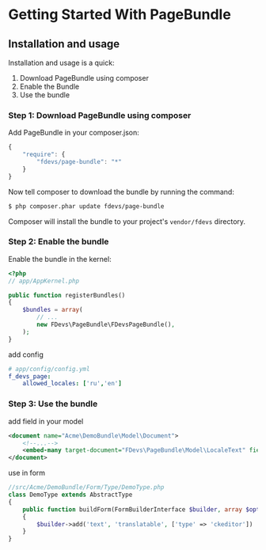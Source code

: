 Getting Started With PageBundle
===========================================

## Installation and usage

Installation and usage is a quick:

1. Download PageBundle using composer
2. Enable the Bundle
3. Use the bundle


### Step 1: Download PageBundle using composer

Add PageBundle in your composer.json:

```js
{
    "require": {
        "fdevs/page-bundle": "*"
    }
}
```

Now tell composer to download the bundle by running the command:

``` bash
$ php composer.phar update fdevs/page-bundle
```

Composer will install the bundle to your project's `vendor/fdevs` directory.


### Step 2: Enable the bundle

Enable the bundle in the kernel:

``` php
<?php
// app/AppKernel.php

public function registerBundles()
{
    $bundles = array(
        // ...
        new FDevs\PageBundle\FDevsPageBundle(),
    );
}
```

add config
``` yml
# app/config/config.yml
f_devs_page:
    allowed_locales: ['ru','en']
```

### Step 3: Use the bundle

add field in your model

``` xml
<document name="Acme\DemoBundle\Model\Document">
    <!--...-->
    <embed-many target-document="FDevs\PageBundle\Model\LocaleText" field="text" fieldName="text"/>
</document>
```

use in form

``` php
//src/Acme/DemoBundle/Form/Type/DemoType.php
class DemoType extends AbstractType
{
    public function buildForm(FormBuilderInterface $builder, array $options)
    {
        $builder->add('text', 'translatable', ['type' => 'ckeditor'])
    }
}
```

